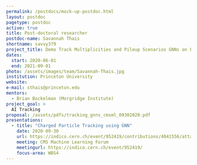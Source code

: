 ```yaml
---
permalink: /postdocs/mock-up-postdoc.html
layout: postdoc
pagetype: postdoc
active: true
title: Post-doctoral researcher
postdoc-name: Savannah Thais
shortname: savvy379
project_title: Demo Track Multiplicities and Pileup Scenarios GNNs on FPGAs (Postdoc)
dates:
  start: 2020-06-01
  end: 2021-09-01
photo: /assets/images/team/Savannah-Thais.jpg
institution: Princeton University
website:
e-mail: sthais@princeton.edu
mentors:
  - Brian Bockelman (Morgridge Institute)
project_goal: >
  AI Tracking
proposal: /assets/pdfs/tracking_gnns_cmsml_09302020.pdf
presentations:
  - title: "Charged Particle Tracking using GNN"
    date: 2020-09-30
    url: https://indico.cern.ch/event/952419/contributions/4041556/attachments/2112096/3553019/tracking_gnns_cmsml_09302020.pdf
    meeting: CMS Machine Learning Forum
    meetingurl: https://indico.cern.ch/event/952419/
    focus-area: WBS4
---
```

